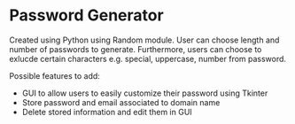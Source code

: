 # Password Generator

Created using Python using Random module. User can choose length and number of passwords to generate.
Furthermore, users can choose to exlucde certain characters e.g. special, uppercase, number from password. 

Possible features to add:
- GUI to allow users to easily customize their password using Tkinter
- Store password and email associated to domain name
- Delete stored information and edit them in GUI
